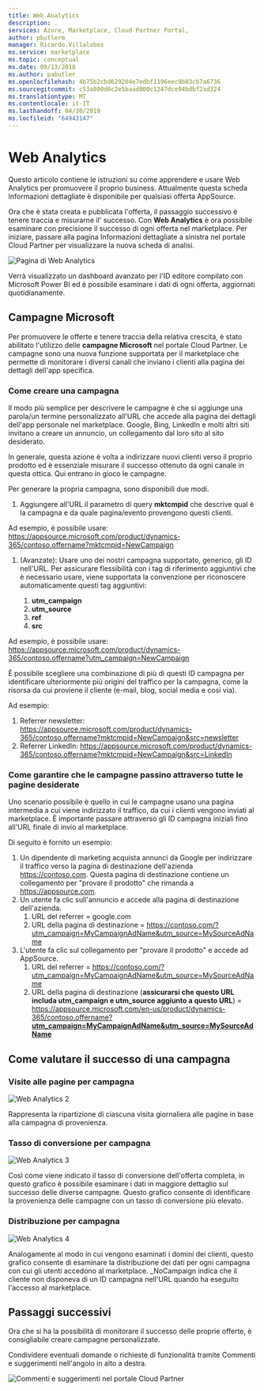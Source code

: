 ```yaml
---
title: Web Analytics
description: .
services: Azure, Marketplace, Cloud Partner Portal,
author: pbutlerm
manager: Ricardo.Villalobos
ms.service: marketplace
ms.topic: conceptual
ms.date: 09/13/2018
ms.author: pabutler
ms.openlocfilehash: 4b75b2cbd629204e7edbf1196eec9b03cb7a6736
ms.sourcegitcommit: c53a800d6c2e5baad800c1247dce94bdbf2ad324
ms.translationtype: MT
ms.contentlocale: it-IT
ms.lasthandoff: 04/30/2019
ms.locfileid: "64943147"
---
```

<a name="web-analytics"></a>Web Analytics
=============

Questo articolo contiene le istruzioni su come apprendere e usare Web Analytics per promuovere il proprio business. Attualmente questa scheda Informazioni dettagliate è disponibile per qualsiasi offerta AppSource.

Ora che è stata creata e pubblicata l'offerta, il passaggio successivo è tenere traccia e misurarne il\' successo. Con **Web Analytics** è ora possibile esaminare con precisione il successo di ogni offerta nel marketplace. Per iniziare, passare alla pagina Informazioni dettagliate a sinistra nel portale Cloud Partner per visualizzare la nuova scheda di analisi.

![Pagina di Web Analytics](./media/si-getting-started/WebAnalytics1.png)

Verrà visualizzato un dashboard avanzato per l'ID editore compilato con Microsoft Power BI ed è possibile esaminare i dati di ogni offerta, aggiornati quotidianamente.

<a name="microsoft-campaigns"></a>**Campagne Microsoft**
-----------------------

Per promuovere le offerte e tenere traccia della relativa crescita, è stato abilitato l'utilizzo delle **campagne Microsoft** nel portale Cloud Partner. Le campagne sono una nuova funzione supportata per il marketplace che permette di monitorare i diversi canali che inviano i clienti alla pagina dei dettagli dell'app specifica.

### <a name="how-to-make-a-campaign"></a>**Come creare una campagna**

Il modo più semplice per descrivere le campagne è che si aggiunge una parola/un termine personalizzato all'URL che accede alla pagina dei dettagli dell'app personale nel marketplace. Google, Bing, LinkedIn e molti altri siti invitano a creare un annuncio, un collegamento dal loro sito al sito desiderato.

In generale, questa azione è volta a indirizzare nuovi clienti verso il proprio prodotto ed è essenziale misurare il successo ottenuto da ogni canale in questa ottica. Qui entrano in gioco le campagne.

Per generare la propria campagna, sono disponibili due modi.

1. Aggiungere all'URL il parametro di query **mktcmpid** che descrive qual è la campagna e da quale pagina/evento provengono questi clienti.

Ad esempio, è possibile usare: <https://appsource.microsoft.com/product/dynamics-365/contoso.offername?mktcmpid=NewCampaign>

1. (Avanzate): Usare uno dei nostri campagna supportato, generico, gli ID nell'URL. Per assicurare flessibilità con i tag di riferimento aggiuntivi che è necessario usare, viene supportata la convenzione per riconoscere automaticamente questi tag aggiuntivi:
    
    1. **utm\_campaign**
    2. **utm\_source**
    3. **ref**
    4. **src**

Ad esempio, è possibile usare: <https://appsource.microsoft.com/product/dynamics-365/contoso.offername?utm_campaign=NewCampaign>

È possibile scegliere una combinazione di più di questi ID campagna per identificare ulteriormente più origini del traffico per la campagna, come la risorsa da cui proviene il cliente (e-mail, blog, social media e così via).

Ad esempio: 

1. Referrer newsletter: <https://appsource.microsoft.com/product/dynamics-365/contoso.offername?mktcmpid=NewCampaign&src=newsletter>
2. Referrer LinkedIn: <https://appsource.microsoft.com/product/dynamics-365/contoso.offername?mktcmpid=NewCampaign&src=LinkedIn>

### <a name="ensuring-campaigns-pass-through-all-your-pages"></a>**Come garantire che le campagne passino attraverso tutte le pagine desiderate**

Uno scenario possibile è quello in cui le campagne usano una pagina intermedia a cui viene indirizzato il traffico, da cui i clienti vengono inviati al marketplace. È importante passare attraverso gli ID campagna iniziali fino all'URL finale di invio al marketplace.

Di seguito è fornito un esempio: 

1. Un dipendente di marketing acquista annunci da Google per indirizzare il traffico verso la pagina di destinazione dell'azienda <https://contoso.com>. Questa pagina di destinazione contiene un collegamento per \"provare il prodotto\" che rimanda a <https://appsource.com>.
2. Un utente fa clic sull'annuncio e accede alla pagina di destinazione dell'azienda.
    1.  URL del referrer = google.com
    2.  URL della pagina di destinazione = <https://contoso.com/?utm_campaign=MyCampaignAdName&utm_source=MySourceAdName>
3. L'utente fa clic sul collegamento per \"provare il prodotto\" e accede ad AppSource.
    1. URL del referrer = <https://contoso.com/?utm_campaign=MyCampaignAdName&utm_source=MySourceAdName>
    2. URL della pagina di destinazione (**assicurarsi che questo URL includa utm\_campaign e utm\_source aggiunto a questo URL**) = [https://appsource.microsoft.com/en-us/product/dynamics-365/contoso.offername? **utm\_campaign=MyCampaignAdName&utm\_source=MySourceAdName**](https://appsource.microsoft.com/en-us/product/dynamics-365/contoso.offername?utm_campaign=MyCampaignAdName&utm_source=MySourceAdName)

<a name="how-to-evaluate-the-success-of-a-campaign"></a>Come valutare il successo di una campagna
-----------------------------------------

### <a name="page-visits-by-campaign"></a>**Visite alle pagine per campagna**

![Web Analytics 2](./media/si-getting-started/WebAnalytics2.png)

Rappresenta la ripartizione di ciascuna visita giornaliera alle pagine in base alla campagna di provenienza.

### <a name="conversion-rate-by-campaign"></a>**Tasso di conversione per campagna**

![Web Analytics 3](./media/si-getting-started/WebAnalytics3.png)

Così come viene indicato il tasso di conversione dell'offerta completa, in questo grafico è possibile esaminare i dati in maggiore dettaglio sul successo delle diverse campagne. Questo grafico consente di identificare la provenienza delle campagne con un tasso di conversione più elevato.

### <a name="distribution-by-campaign"></a>**Distribuzione per campagna**

![Web Analytics 4](./media/si-getting-started/WebAnalytics4.png)

Analogamente al modo in cui vengono esaminati i domini dei clienti, questo grafico consente di esaminare la distribuzione dei dati per ogni campagna con cui gli utenti accedono al marketplace. \_NoCampaign indica che il cliente non disponeva di un ID campagna nell'URL quando ha eseguito l'accesso al marketplace.

<a name="next-steps"></a>**Passaggi successivi**
--------------

Ora che si ha la possibilità di monitorare il successo delle proprie offerte, è consigliabile creare campagne personalizzate.

Condividere eventuali domande o richieste di funzionalità tramite Commenti e suggerimenti nell'angolo in alto a destra.

![Commenti e suggerimenti nel portale Cloud Partner](./media/si-getting-started/WebAnalytics5.png)
